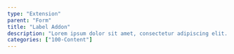 ```yaml
---
type: "Extension"
parent: "Form"
title: "Label Addon"
description: "Lorem ipsum dolor sit amet, consectetur adipiscing elit. Nunc tempus laoreet leo sit amet iaculis."
categories: ["100-Content"]
---
```


<demo>
  <demovanilla src="demos/inline/extension/form/label-addon">
  </demovanilla>
</demo>
